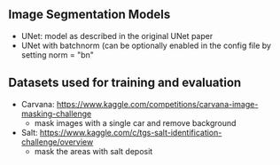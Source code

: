 ## Image Segmentation Models

- UNet: model as described in the original UNet paper
- UNet with batchnorm (can be optionally enabled in the config file by setting norm = "bn"


 ## Datasets used for training and evaluation
 - Carvana: https://www.kaggle.com/competitions/carvana-image-masking-challenge
   - mask images with a single car and remove background
 - Salt: https://www.kaggle.com/c/tgs-salt-identification-challenge/overview
   - mask the areas with salt deposit

